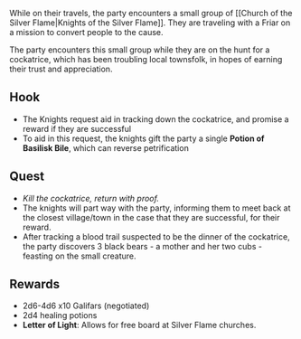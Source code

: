 While on their travels, the party encounters a small group of [[Church of the Silver Flame|Knights of the Silver Flame]]. They are traveling with a Friar on a mission to convert people to the cause. 

The party encounters this small group while they are on the hunt for a cockatrice, which has been troubling local townsfolk, in hopes of earning their trust and appreciation. 

## Hook
- The Knights request aid in tracking down the cockatrice, and promise a reward if they are successful
- To aid in this request, the knights gift the party a single **Potion of Basilisk Bile**, which can reverse petrification

## Quest
- *Kill the cockatrice, return with proof.*
- The knights will part way with the party, informing them to meet back at the closest village/town in the case that they are successful, for their reward. 
- After tracking a blood trail suspected to be the dinner of the cockatrice, the party discovers 3 black bears - a mother and her two cubs - feasting on the small creature.

## Rewards
- 2d6-4d6 x10 Galifars (negotiated)
- 2d4 healing potions
- **Letter of Light**: Allows for free board at Silver Flame churches.